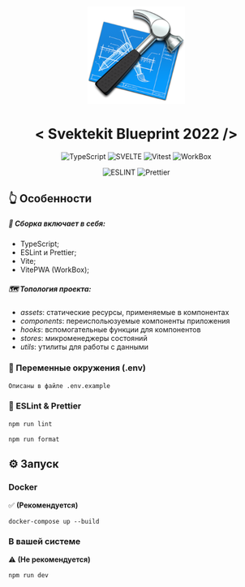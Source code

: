 <span align="center">

![Blueprint](https://raw.githubusercontent.com/a-sharapov/react-blueprint/master/public/icon-192x192.png)

# < Svektekit Blueprint 2022 />

![TypeScript](https://img.shields.io/badge/TypeScript-222?style=for-the-badge&logo=typescript&logoColor=f7df1e) ![SVELTE](https://img.shields.io/badge/SvelteKit-222?style=for-the-badge&logo=Svelte&logoColor=ff380d) ![Vitest](https://img.shields.io/badge/Vitest-222?style=for-the-badge&logo=vite&logoColor=3578e5) ![WorkBox](https://img.shields.io/badge/WorkBox-222?style=for-the-badge&logo=pwa&logoColor=85bded)

</span>
<span align="center">

![ESLINT](https://img.shields.io/badge/ESLint-555?style=flat-square&logo=eslint&logoColor=fff) ![Prettier](https://img.shields.io/badge/Prettier-555?style=flat-square&logo=prettier&logoColor=fff)

</span>

## 👆 Особенности

##### 🧊 Cборка включает в себя:
- TypeScript;
- ESLint и Prettier;
- Vite;
- VitePWA (WorkBox);

##### 🗺️ Топология проекта:
- *assets*: статические ресурсы, применяемые в компонентах
- *components*: переиспольюзуемые компоненты приложения
- *hooks*: вспомогательные функции для компонентов
- *stores*: микроменеджеры состояний
- *utils*: утилиты для работы с данными

### 🔌 Переменные окружения (.env)
````
Описаны в файле .env.example
````


### 📑 ESLint & Prettier
````
npm run lint
````
````
npm run format
````

## ⚙️ Запуск

### Docker 
✅ __(Рекомендуется)__

````
docker-compose up --build
````

### В вашей системе
⚠️ __(Не рекомендуется)__
````
npm run dev
````
